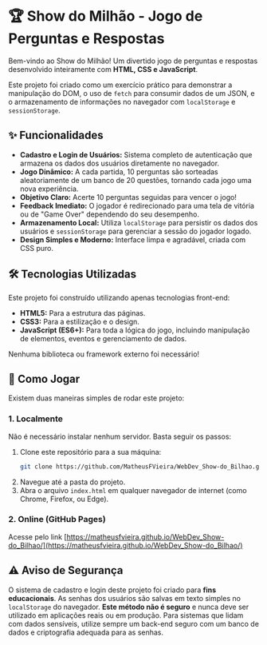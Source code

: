 # 🏆 Show do Milhão - Jogo de Perguntas e Respostas

Bem-vindo ao Show do Milhão! Um divertido jogo de perguntas e respostas desenvolvido inteiramente com **HTML, CSS e JavaScript**.

Este projeto foi criado como um exercício prático para demonstrar a manipulação do DOM, o uso de `fetch` para consumir dados de um JSON, e o armazenamento de informações no navegador com `localStorage` e `sessionStorage`.

## ✨ Funcionalidades

* **Cadastro e Login de Usuários:** Sistema completo de autenticação que armazena os dados dos usuários diretamente no navegador.
* **Jogo Dinâmico:** A cada partida, 10 perguntas são sorteadas aleatoriamente de um banco de 20 questões, tornando cada jogo uma nova experiência.
* **Objetivo Claro:** Acerte 10 perguntas seguidas para vencer o jogo!
* **Feedback Imediato:** O jogador é redirecionado para uma tela de vitória ou de "Game Over" dependendo do seu desempenho.
* **Armazenamento Local:** Utiliza `localStorage` para persistir os dados dos usuários e `sessionStorage` para gerenciar a sessão do jogador logado.
* **Design Simples e Moderno:** Interface limpa e agradável, criada com CSS puro.

## 🛠️ Tecnologias Utilizadas

Este projeto foi construído utilizando apenas tecnologias front-end:

* **HTML5:** Para a estrutura das páginas.
* **CSS3:** Para a estilização e o design.
* **JavaScript (ES6+):** Para toda a lógica do jogo, incluindo manipulação de elementos, eventos e gerenciamento de dados.

Nenhuma biblioteca ou framework externo foi necessário!

## 🚀 Como Jogar

Existem duas maneiras simples de rodar este projeto:

### 1. Localmente

Não é necessário instalar nenhum servidor. Basta seguir os passos:

1.  Clone este repositório para a sua máquina:
    ```bash
    git clone https://github.com/MatheusFVieira/WebDev_Show-do_Bilhao.git
    ```
2.  Navegue até a pasta do projeto.
3.  Abra o arquivo `index.html` em qualquer navegador de internet (como Chrome, Firefox, ou Edge).

### 2. Online (GitHub Pages)

Acesse pelo link [https://matheusfvieira.github.io/WebDev_Show-do_Bilhao/](https://matheusfvieira.github.io/WebDev_Show-do_Bilhao/)

## ⚠️ Aviso de Segurança

O sistema de cadastro e login deste projeto foi criado para **fins educacionais**. As senhas dos usuários são salvas em texto simples no `localStorage` do navegador. **Este método não é seguro** e nunca deve ser utilizado em aplicações reais ou em produção. Para sistemas que lidam com dados sensíveis, utilize sempre um back-end seguro com um banco de dados e criptografia adequada para as senhas.
